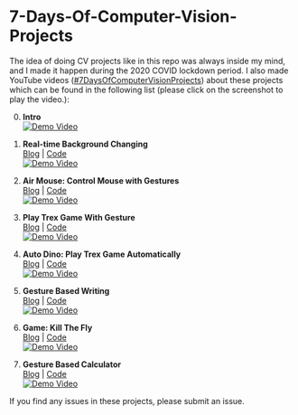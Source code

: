 # 7-Days-Of-Computer-Vision-Projects

The idea of doing CV projects like in this repo was always inside my mind, and I made it happen during the 2020 COVID lockdown period. I also made YouTube videos ([#7DaysOfComputerVisionProjects](https://www.youtube.com/playlist?list=PLUqDn7JaCwaTbqegRNfRZmBZSxiTtL8bE)) about these projects which can be found in the following list (please click on the screenshot to play the video.):

0. **Intro**  
   [![Demo Video](https://img.youtube.com/vi/oazo9SM2JfA/0.jpg)](https://youtu.be/oazo9SM2JfA)

1. **Real-time Background Changing**  
   [Blog](https://q-viper.github.io/2021/07/11/real-time-background-changing/) | [Code](https://github.com/q-viper/7-Days-Of-Computer-Vision-Projects/tree/main/1.%20Realtime%20Background%20Changing)  
   [![Demo Video](https://img.youtube.com/vi/JZ9cIAlCh7c/0.jpg)](https://youtu.be/JZ9cIAlCh7c)

2. **Air Mouse: Control Mouse with Gestures**  
   [Blog](https://q-viper.github.io/2021/07/12/air-mouse-control-mouse-with-gestures/) | [Code](https://github.com/q-viper/7-Days-Of-Computer-Vision-Projects/tree/main/2.%20Air%20Mouse)  
   [![Demo Video](https://img.youtube.com/vi/V-F94Pl8Bf0/0.jpg)](https://youtu.be/V-F94Pl8Bf0)

3. **Play Trex Game With Gesture**  
   [Blog](https://q-viper.github.io/2021/07/13/playing-chrome-trex-game-with-gestures/) | [Code](https://github.com/q-viper/7-Days-Of-Computer-Vision-Projects/tree/main/3.%204.%20Trex%20Game)  
   [![Demo Video](https://img.youtube.com/vi/70VjkDus22g/0.jpg)](https://youtu.be/70VjkDus22g)

4. **Auto Dino: Play Trex Game Automatically**  
   [Blog](https://q-viper.github.io/2021/07/14/play-trex-with-image-processing/) | [Code](https://github.com/q-viper/7-Days-Of-Computer-Vision-Projects/tree/main/3.%204.%20Trex%20Game)  
   [![Demo Video](https://img.youtube.com/vi/73lSzQcXRLg/0.jpg)](https://youtu.be/73lSzQcXRLg)

5. **Gesture Based Writing**  
   [Blog](https://q-viper.github.io/2021/07/15/gesture-based-visually-writing-system/) | [Code](https://github.com/q-viper/7-Days-Of-Computer-Vision-Projects/tree/main/5.%20Gesture%20Based%20Writing)  
   [![Demo Video](https://img.youtube.com/vi/hjiaAv6zYVY/0.jpg)](https://youtu.be/hjiaAv6zYVY)

6. **Game: Kill The Fly**  
   [Blog](https://q-viper.github.io/2021/07/16/game-kill-a-fly/) | [Code](https://github.com/q-viper/7-Days-Of-Computer-Vision-Projects/tree/main/6.%20Game%20Kill%20a%20Fly)  
   [![Demo Video](https://img.youtube.com/vi/wRLX6r243rw/0.jpg)](https://youtu.be/wRLX6r243rw)

7. **Gesture Based Calculator**  
   [Blog](https://q-viper.github.io/2021/07/17/gesture-based-calculator/) | [Code](https://github.com/q-viper/7-Days-Of-Computer-Vision-Projects/tree/main/7.%20Gesture%20Based%20Calculator)  
   [![Demo Video](https://img.youtube.com/vi/88-fTG_YAqQ/0.jpg)](https://youtu.be/88-fTG_YAqQ)

If you find any issues in these projects, please submit an issue.